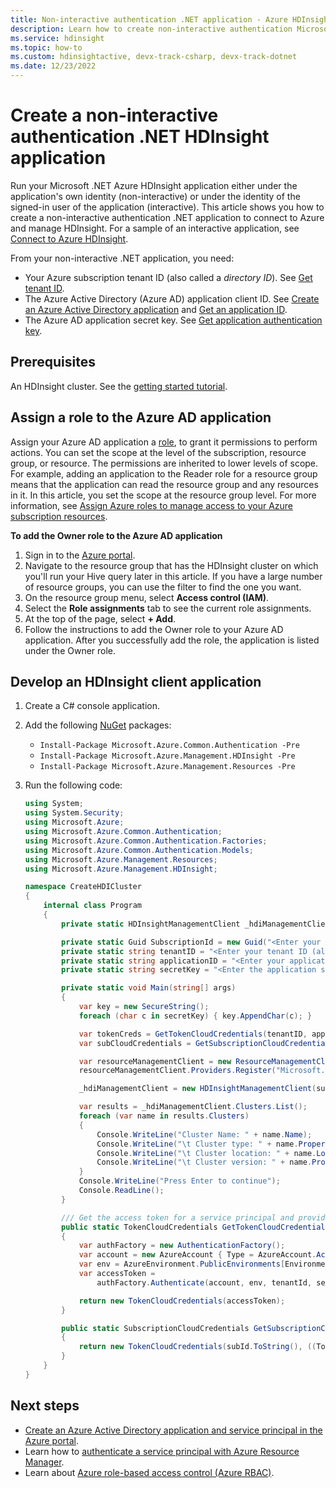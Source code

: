 ```yaml
---
title: Non-interactive authentication .NET application - Azure HDInsight
description: Learn how to create non-interactive authentication Microsoft .NET applications in Azure HDInsight.
ms.service: hdinsight
ms.topic: how-to
ms.custom: hdinsightactive, devx-track-csharp, devx-track-dotnet
ms.date: 12/23/2022
---
```


# Create a non-interactive authentication .NET HDInsight application

Run your Microsoft .NET Azure HDInsight application either under the application's own identity (non-interactive) or under the identity of the signed-in user of the application (interactive). This article shows you how to create a non-interactive authentication .NET application to connect to Azure and manage HDInsight. For a sample of an interactive application, see [Connect to Azure HDInsight](hdinsight-administer-use-dotnet-sdk.md#connect-to-azure-hdinsight).

From your non-interactive .NET application, you need:

* Your Azure subscription tenant ID (also called a *directory ID*). See [Get tenant ID](../active-directory/develop/howto-create-service-principal-portal.md#sign-in-to-the-application).
* The Azure Active Directory (Azure AD) application client ID. See [Create an Azure Active Directory application](../active-directory/develop/howto-create-service-principal-portal.md#register-an-application-with-azure-ad-and-create-a-service-principal) and [Get an application ID](../active-directory/develop/howto-create-service-principal-portal.md#sign-in-to-the-application).
* The Azure AD application secret key. See [Get application authentication key](../active-directory/develop/howto-create-service-principal-portal.md#sign-in-to-the-application).

## Prerequisites

An HDInsight cluster. See the [getting started tutorial](hadoop/apache-hadoop-linux-tutorial-get-started.md).

## Assign a role to the Azure AD application

Assign your Azure AD application a [role](../role-based-access-control/built-in-roles.md), to grant it permissions to perform actions. You can set the scope at the level of the subscription, resource group, or resource. The permissions are inherited to lower levels of scope. For example, adding an application to the Reader role for a resource group means that the application can read the resource group and any resources in it. In this article, you set the scope at the resource group level. For more information, see [Assign Azure roles to manage access to your Azure subscription resources](../role-based-access-control/role-assignments-portal.md).

**To add the Owner role to the Azure AD application**

1. Sign in to the [Azure portal](https://portal.azure.com).
1. Navigate to the resource group that has the HDInsight cluster on which you'll run your Hive query later in this article. If you have a large number of resource groups, you can use the filter to find the one you want.
1. On the resource group menu, select **Access control (IAM)**.
1. Select the **Role assignments** tab to see the current role assignments.
1. At the top of the page, select **+ Add**.
1. Follow the instructions to add the Owner role to your Azure AD application. After you successfully add the role, the application is listed under the Owner role.

## Develop an HDInsight client application

1. Create a C# console application.
2. Add the following [NuGet](https://www.nuget.org/) packages:

    * `Install-Package Microsoft.Azure.Common.Authentication -Pre`
    * `Install-Package Microsoft.Azure.Management.HDInsight -Pre`
    * `Install-Package Microsoft.Azure.Management.Resources -Pre`

3. Run the following code:

    ```csharp
    using System;
    using System.Security;
    using Microsoft.Azure;
    using Microsoft.Azure.Common.Authentication;
    using Microsoft.Azure.Common.Authentication.Factories;
    using Microsoft.Azure.Common.Authentication.Models;
    using Microsoft.Azure.Management.Resources;
    using Microsoft.Azure.Management.HDInsight;
    
    namespace CreateHDICluster
    {
        internal class Program
        {
            private static HDInsightManagementClient _hdiManagementClient;
    
            private static Guid SubscriptionId = new Guid("<Enter your Azure subscription ID>");
            private static string tenantID = "<Enter your tenant ID (also called directory ID)>";
            private static string applicationID = "<Enter your application ID>";
            private static string secretKey = "<Enter the application secret key>";
    
            private static void Main(string[] args)
            {
                var key = new SecureString();
                foreach (char c in secretKey) { key.AppendChar(c); }
    
                var tokenCreds = GetTokenCloudCredentials(tenantID, applicationID, key);
                var subCloudCredentials = GetSubscriptionCloudCredentials(tokenCreds, SubscriptionId);
    
                var resourceManagementClient = new ResourceManagementClient(subCloudCredentials);
                resourceManagementClient.Providers.Register("Microsoft.HDInsight");
    
                _hdiManagementClient = new HDInsightManagementClient(subCloudCredentials);
    
                var results = _hdiManagementClient.Clusters.List();
                foreach (var name in results.Clusters)
                {
                    Console.WriteLine("Cluster Name: " + name.Name);
                    Console.WriteLine("\t Cluster type: " + name.Properties.ClusterDefinition.ClusterType);
                    Console.WriteLine("\t Cluster location: " + name.Location);
                    Console.WriteLine("\t Cluster version: " + name.Properties.ClusterVersion);
                }
                Console.WriteLine("Press Enter to continue");
                Console.ReadLine();
            }
    
            /// Get the access token for a service principal and provided key.          
            public static TokenCloudCredentials GetTokenCloudCredentials(string tenantId, string clientId, SecureString secretKey)
            {
                var authFactory = new AuthenticationFactory();
                var account = new AzureAccount { Type = AzureAccount.AccountType.ServicePrincipal, Id = clientId };
                var env = AzureEnvironment.PublicEnvironments[EnvironmentName.AzureCloud];
                var accessToken =
                    authFactory.Authenticate(account, env, tenantId, secretKey, ShowDialog.Never).AccessToken;
    
                return new TokenCloudCredentials(accessToken);
            }
    
            public static SubscriptionCloudCredentials GetSubscriptionCloudCredentials(SubscriptionCloudCredentials creds, Guid subId)
            {
                return new TokenCloudCredentials(subId.ToString(), ((TokenCloudCredentials)creds).Token);
            }
        }
    }
    ```

## Next steps

* [Create an Azure Active Directory application and service principal in the Azure portal](../active-directory/develop/howto-create-service-principal-portal.md).
* Learn how to [authenticate a service principal with Azure Resource Manager](../active-directory/develop/howto-authenticate-service-principal-powershell.md).
* Learn about [Azure role-based access control (Azure RBAC)](../role-based-access-control/role-assignments-portal.md).
